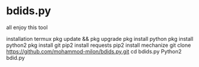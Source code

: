 # bdids.py
all enjoy this tool


installation termux
pkg update && pkg upgrade
pkg install python
pkg install python2
pkg install git
pip2 install requests
pip2 install mechanize
git clone https://github.com/mohammod-milon/bdids.py.git
cd bdids.py
Python2 bdid.py
